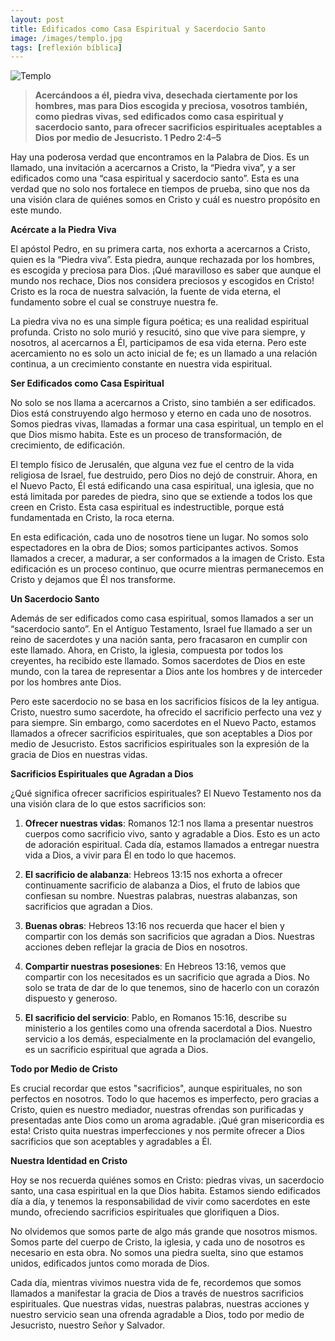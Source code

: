 ```yaml
---
layout: post
title: Edificados como Casa Espiritual y Sacerdocio Santo
image: /images/templo.jpg
tags: [reflexión bíblica]
---
```

![Templo](/images/templo.jpg)
>**Acercándoos a él, piedra viva, desechada ciertamente por los hombres, mas para Dios escogida y preciosa, vosotros también, como piedras vivas, sed edificados como casa espiritual y sacerdocio santo, para ofrecer sacrificios espirituales aceptables a Dios por medio de Jesucristo. 1 Pedro 2:4–5**

Hay una poderosa verdad que encontramos en la Palabra de Dios. Es un llamado, una invitación a acercarnos a Cristo, la “Piedra viva”, y a ser edificados como una “casa espiritual y sacerdocio santo”. Esta es una verdad que no solo nos fortalece en tiempos de prueba, sino que nos da una visión clara de quiénes somos en Cristo y cuál es nuestro propósito en este mundo.

**Acércate a la Piedra Viva**

El apóstol Pedro, en su primera carta, nos exhorta a acercarnos a Cristo, quien es la “Piedra viva”. Esta piedra, aunque rechazada por los hombres, es escogida y preciosa para Dios. ¡Qué maravilloso es saber que aunque el mundo nos rechace, Dios nos considera preciosos y escogidos en Cristo! Cristo es la roca de nuestra salvación, la fuente de vida eterna, el fundamento sobre el cual se construye nuestra fe.

La piedra viva no es una simple figura poética; es una realidad espiritual profunda. Cristo no solo murió y resucitó, sino que vive para siempre, y nosotros, al acercarnos a Él, participamos de esa vida eterna. Pero este acercamiento no es solo un acto inicial de fe; es un llamado a una relación continua, a un crecimiento constante en nuestra vida espiritual.

**Ser Edificados como Casa Espiritual**

No solo se nos llama a acercarnos a Cristo, sino también a ser edificados. Dios está construyendo algo hermoso y eterno en cada uno de nosotros. Somos piedras vivas, llamadas a formar una casa espiritual, un templo en el que Dios mismo habita. Este es un proceso de transformación, de crecimiento, de edificación.

El templo físico de Jerusalén, que alguna vez fue el centro de la vida religiosa de Israel, fue destruido, pero Dios no dejó de construir. Ahora, en el Nuevo Pacto, Él está edificando una casa espiritual, una iglesia, que no está limitada por paredes de piedra, sino que se extiende a todos los que creen en Cristo. Esta casa espiritual es indestructible, porque está fundamentada en Cristo, la roca eterna.

En esta edificación, cada uno de nosotros tiene un lugar. No somos solo espectadores en la obra de Dios; somos participantes activos. Somos llamados a crecer, a madurar, a ser conformados a la imagen de Cristo. Esta edificación es un proceso continuo, que ocurre mientras permanecemos en Cristo y dejamos que Él nos transforme.

**Un Sacerdocio Santo**

Además de ser edificados como casa espiritual, somos llamados a ser un “sacerdocio santo”. En el Antiguo Testamento, Israel fue llamado a ser un reino de sacerdotes y una nación santa, pero fracasaron en cumplir con este llamado. Ahora, en Cristo, la iglesia, compuesta por todos los creyentes, ha recibido este llamado. Somos sacerdotes de Dios en este mundo, con la tarea de representar a Dios ante los hombres y de interceder por los hombres ante Dios.

Pero este sacerdocio no se basa en los sacrificios físicos de la ley antigua. Cristo, nuestro sumo sacerdote, ha ofrecido el sacrificio perfecto una vez y para siempre. Sin embargo, como sacerdotes en el Nuevo Pacto, estamos llamados a ofrecer sacrificios espirituales, que son aceptables a Dios por medio de Jesucristo. Estos sacrificios espirituales son la expresión de la gracia de Dios en nuestras vidas.

**Sacrificios Espirituales que Agradan a Dios**

¿Qué significa ofrecer sacrificios espirituales? El Nuevo Testamento nos da una visión clara de lo que estos sacrificios son:

1. **Ofrecer nuestras vidas**: Romanos 12:1 nos llama a presentar nuestros cuerpos como sacrificio vivo, santo y agradable a Dios. Esto es un acto de adoración espiritual. Cada día, estamos llamados a entregar nuestra vida a Dios, a vivir para Él en todo lo que hacemos.

2. **El sacrificio de alabanza**: Hebreos 13:15 nos exhorta a ofrecer continuamente sacrificio de alabanza a Dios, el fruto de labios que confiesan su nombre. Nuestras palabras, nuestras alabanzas, son sacrificios que agradan a Dios.

3. **Buenas obras**: Hebreos 13:16 nos recuerda que hacer el bien y compartir con los demás son sacrificios que agradan a Dios. Nuestras acciones deben reflejar la gracia de Dios en nosotros.

4. **Compartir nuestras posesiones**: En Hebreos 13:16, vemos que compartir con los necesitados es un sacrificio que agrada a Dios. No solo se trata de dar de lo que tenemos, sino de hacerlo con un corazón dispuesto y generoso.

5. **El sacrificio del servicio**: Pablo, en Romanos 15:16, describe su ministerio a los gentiles como una ofrenda sacerdotal a Dios. Nuestro servicio a los demás, especialmente en la proclamación del evangelio, es un sacrificio espiritual que agrada a Dios.

**Todo por Medio de Cristo**

Es crucial recordar que estos "sacrificios", aunque espirituales, no son perfectos en nosotros. Todo lo que hacemos es imperfecto, pero gracias a Cristo, quien es nuestro mediador, nuestras ofrendas son purificadas y presentadas ante Dios como un aroma agradable. ¡Qué gran misericordia es esta! Cristo quita nuestras imperfecciones y nos permite ofrecer a Dios sacrificios que son aceptables y agradables a Él.

**Nuestra Identidad en Cristo**

Hoy se nos recuerda quiénes somos en Cristo: piedras vivas, un sacerdocio santo, una casa espiritual en la que Dios habita. Estamos siendo edificados día a día, y tenemos la responsabilidad de vivir como sacerdotes en este mundo, ofreciendo sacrificios espirituales que glorifiquen a Dios.

No olvidemos que somos parte de algo más grande que nosotros mismos. Somos parte del cuerpo de Cristo, la iglesia, y cada uno de nosotros es necesario en esta obra. No somos una piedra suelta, sino que estamos unidos, edificados juntos como morada de Dios.

Cada día, mientras vivimos nuestra vida de fe, recordemos que somos llamados a manifestar la gracia de Dios a través de nuestros sacrificios espirituales. Que nuestras vidas, nuestras palabras, nuestras acciones y nuestro servicio sean una ofrenda agradable a Dios, todo por medio de Jesucristo, nuestro Señor y Salvador.
